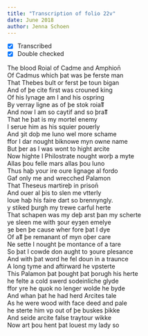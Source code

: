 ```yaml
---
title: "Transcription of folio 22v"
date: June 2018
author: Jenna Schoen
---
```


- [X] Transcribed
- [X] Double checked

The blood Roial of Cadme and Amphion̄  
Of Cadmus which þat was þe ferste man  
That Thebes bult or ferst þe toun bigan  
And of þe cite first was crouned king  
Of his lynage am I and his ospring  
By verray ligne as of þe stok roiaỻ  
And now I am so caytif and so þraỻ  
That he þat is my mortel enemy  
I serue him as his squier pouerly  
And ȝit doþ me Iuno wel more schame  
ffor I dar nought biknowe myn owne name  
But þer as I was wont to hight arcite  
Now highte I Philostrate nought worþ a myte  
Allas þou felle mars allas þou Iuno  
Thus haþ your ire oure lignage al fordo  
Gaf only me and wrecched Palamon  
That Theseus martireþ in prison̄  
And ouer al þis to slen me vtterly  
loue haþ his faire dart so brennyngly.  
y stiked þurgh my trewe carful herte  
That schapen was my deþ arst þan my scherte  
ye sleen me with ȝour eyȝen emelye  
ȝe ben þe cause wher fore þat I dye  
Of aỻ þe remanant of myn oþer care  
Ne sette I nought þe montance of a tare  
So þat I cowde don aught to ȝoure plesance  
And with þat word he fel doun in a traunce  
A long tyme and aftirward he vpsterte  
This Palamon þat þought þat þorugh his herte   
he felte a cold swerd sodeinliche glyde  
ffor yre he quok no lenger wolde he byde  
And whan þat he had herd Arcites tale  
As he were wood with face deed and pale  
he sterte him vp out of þe buskes þikke  
And seide arcite false traytour wikke  
Now art þou hent þat louest my lady so  

